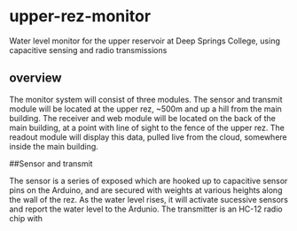 # upper-rez-monitor
Water level monitor for the upper reservoir at Deep Springs College, using capacitive sensing and radio transmissions

## overview

The monitor system will consist of three modules. The sensor and transmit module will be located at the upper rez, ~500m and up a hill from the main building. The receiver and web module will be located on the back of the main building, at a point with line of sight to the fence of the upper rez. The readout module will display this data, pulled live from the cloud, somewhere inside the main building.

##Sensor and transmit

The sensor is a series of exposed which are hooked up to capacitive sensor pins on the Arduino, and are secured with weights at various heights along the wall of the rez. As the water level rises, it will activate sucessive sensors and report the water level to the Ardunio. The transmitter is an HC-12 radio chip with


